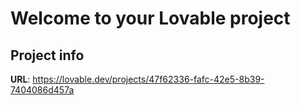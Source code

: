 # Welcome to your Lovable project

## Project info

**URL**: https://lovable.dev/projects/47f62336-fafc-42e5-8b39-7404086d457a


